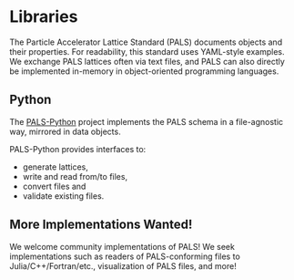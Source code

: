 # Libraries

The Particle Accelerator Lattice Standard (PALS) documents objects and their properties.
For readability, this standard uses YAML-style examples.
We exchange PALS lattices often via text files, and PALS can also directly be implemented in-memory in object-oriented programming languages.


## Python

The [PALS-Python](https://github.com/campa-consortium/pals-python) project implements the PALS schema in a file-agnostic way, mirrored in data objects.

PALS-Python provides interfaces to:
* generate lattices,
* write and read from/to files,
* convert files and
* validate existing files.


## More Implementations Wanted!

We welcome community implementations of PALS!
We seek implementations such as readers of PALS-conforming files to Julia/C++/Fortran/etc., visualization of PALS files, and more!
